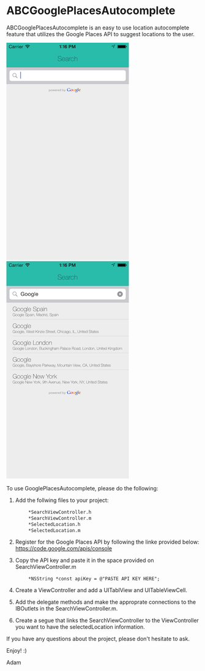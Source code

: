 ABCGooglePlacesAutocomplete
========================
ABCGooglePlacesAutocomplete is an easy to use location autocomplete feature that utilizes the Google Places API to suggest locations to the user. 

![drag](./images/sample1.png)
![drag](./images/sample2.png)

To use GooglePlacesAutocomplete, please do the following:


1. Add the follwing files to your project:
```
        *SearchViewController.h
        *SearchViewController.m
        *SelectedLocation.h
        *SelectedLocation.m
```

2. Register for the Google Places API by following the linke provided below:
https://code.google.com/apis/console

3. Copy the API key and paste it in the space provided on SearchViewController.m
```
        *NSString *const apiKey = @"PASTE API KEY HERE";
```

4. Create a ViewController and add a UITablView and UITableViewCell.

5. Add the delegate methods and make the approprate connections to the IBOutlets in the SearchViewController.m.

6. Create a segue that links the SearchViewController to the ViewController you want to have the selectedLocation information.

If you have any questions about the project, please don't hesitate to ask.

Enjoy! :)

Adam
